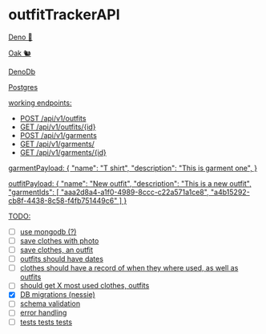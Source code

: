 # outfitTrackerAPI

<a href="https://github.com/dangry/outfitTrackerAPI/workflows/deno/badge.svg" alt="Workflows">

Deno 🦕

Oak 🐿

DenoDb

Postgres

working endpoints:

* POST /api/v1/outfits
* GET /api/v1/outfits/{id}
* POST /api/v1/garments
* GET /api/v1/garments/
* GET /api/v1/garments/{id}

garmentPayload: 
    {
      "name": "T shirt",
      "description": "This is garment one",
    }
    
outfitPayload: 
    {
    "name": "New outfit",
    "description": "This is a new outfit",
    "garmentIds": [
        "aaa2d8a4-a1f0-4989-8ccc-c22a571a1ce8",
        "a4b15292-cb8f-4438-8c58-f4fb751449c6"
    ]
}

TODO:

- [ ] use mongodb (?)
- [ ] save clothes with photo
- [ ] save clothes, an outfit
- [ ] outfits should have dates
- [ ] clothes should have a record of when they where used, as well as outfits
- [ ] should get X most used clothes, outfits
- [X] DB migrations (nessie)
- [ ] schema validation
- [ ] error handling
- [ ] tests tests tests
